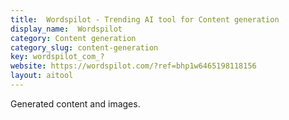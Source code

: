 ```yaml
---
title:  Wordspilot - Trending AI tool for Content generation
display_name:  Wordspilot
category: Content generation
category_slug: content-generation
key: wordspilot_com_?
website: https://wordspilot.com/?ref=bhp1w6465198118156
layout: aitool
---
```


Generated content and images.
